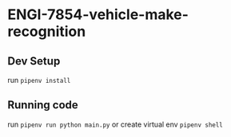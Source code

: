 # ENGI-7854-vehicle-make-recognition

## Dev Setup
run `pipenv install`

## Running code

run `pipenv run python main.py` or create virtual env `pipenv shell`
